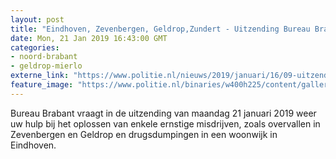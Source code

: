 ```yaml
---
layout: post
title: "Eindhoven, Zevenbergen, Geldrop,Zundert - Uitzending Bureau Brabant maandag 21 januari 2019"
date: Mon, 21 Jan 2019 16:43:00 GMT
categories: 
- noord-brabant 
- geldrop-mierlo 
externe_link: "https://www.politie.nl/nieuws/2019/januari/16/09-uitzending-bureau-brabant-maandag-21-december-2019.html"
feature_image: "https://www.politie.nl/binaries/w400h225/content/gallery/politie/nieuws/2019/januari/09-ob/20190121-stanndupper-dik.jpg"
---
```


Bureau Brabant vraagt in de uitzending van maandag 21 januari 2019 weer uw hulp bij het oplossen van enkele ernstige misdrijven, zoals overvallen in Zevenbergen en Geldrop en drugsdumpingen in een woonwijk in Eindhoven.
